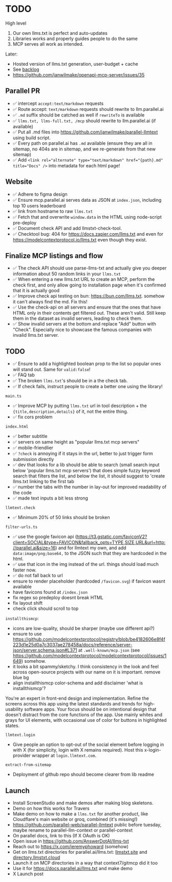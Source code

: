 # TODO

High level

1. Our own llms.txt is perfect and auto-updates
2. Libraries works and properly guides people to do the same
3. MCP serves all work as intended.

Later:

- Hosted version of llms.txt generation, user-budget + cache
- See [backlog](BACKLOG.md)
- https://github.com/janwilmake/openapi-mcp-server/issues/35

## Parallel PR

- ✅ intercept `accept:text/markdown` requests
- ✅ Route accept: `text/markdown` requests should rewrite to llm.parallel.ai
- ✅ `.md` suffix should be catched as well if `rewriteTo` is available
- ✅ `llms.txt, llms-full.txt, /mcp` should rewrite to llm.parallel.ai (if available)
- ✅ Put all .md files into https://github.com/janwilmake/parallel-llmtext using build script.
- ✅ Every path on parallel.ai has `.md` available (ensure they are all in sitemap, no 404s are in sitemap, and we re-generate from that new sitemap)
- ✅ Add `<link rel="alternate" type="text/markdown" href="{path}.md" title="Docs" />` into metadata for each html page!

## Website

- ✅ Adhere to figma design
- ✅ Ensure mcp.parallel.ai serves data as JSON at `index.json`, including top 10 users leaderboard
- ✅ link from hostname to raw `llms.txt`
- ✅ Fetch that and overwrite `window.data` in the HTML using node-script pre-deploy
- ✅ Document check API and add llmstxt-check-tool.
- ✅ Checktool bug: 404 for https://docs.zapier.com/llms.txt and even for https://modelcontextprotocol.io/llms.txt even though they exist.

## Finalize MCP listings and flow

- ✅ The check API should use parse-llms-txt and actually give you deeper information about 50 random links in your `llms.txt`
- ✅ When entering a new llms.txt URL to create an MCP, perform the check first, and only allow going to installation page when it's confirmed that it is actually good
- ✅ Improve check api testing on bun: https://bun.com/llms.txt. somehow it can't always find the md. Fix this!
- ✅ Use the check-api on all servers and ensure that the ones that have HTML only in their contents get filtered out. These aren't valid. Still keep them in the dataset as invalid servers, leading to check them.
- ✅ Show invalid servers at the bottom and replace "Add" button with "Check". Especially nice to showcase the famous companies with invalid llms.txt server.

## TODO

- ✅ Ensure to add a highlighted boolean prop to the list so popular ones will stand out. Same for `valid:false`!
- ✅ FAQ tab
- ✅ The broken `llms.txt`'s should be in a the check tab.
- ✅ If check fails, instruct people to create a better one using the library!

`main.ts`

- ✅ Improve MCP by putting `llms.txt` url in tool description + the `{title,description,details}` of it, not the entire thing.
- ✅ fix cors problem

`index.html`

- ✅ better subtitle
- ✅ servers on same height as "popular llms.txt mcp servers"
- ✅ mobile-friendlier
- ✅ `?check` is annoying if it stays in the url, better to just trigger form submission directly
- ✅ dev that looks for a lib should be able to search (small search input below 'popular llms.txt mcp servers') that does simple fuzzy keyword search that filters the list, and below the list, it should suggest to 'create llms.txt linking to the first tab
- ✅ number the tabs with the number in lay-out for improved readability of the code
- ✅ made text inputs a bit less strong

`llmtext.check`

- ✅ Minimum 20% of 50 links should be broken

`filter-urls.ts`

- ✅ use the google favicon api (https://t3.gstatic.com/faviconV2?client=SOCIAL&type=FAVICON&fallback_opts=TYPE,SIZE,URL&url=http://parallel.ai&size=16) and for llmtext my own, and add `data:image/png;base64,` to the JSON such that they are hardcoded in the html.
- ✅ use that icon in the img instead of the url. things should load much faster now.
- ✅ do not fall back to url
- ensure to render placeholder (hardcoded `/favicon.svg`) if favicon wasnt available
- have favicons found at `/index.json`
- fix regex so predeploy doesnt break HTML
- fix layout shift
- check click should scroll to top

`installthismcp`:

- icons are low-quality, should be sharper (maybe use different api?)
- ensure to use https://github.com/modelcontextprotocol/registry/blob/be4182606e8f4f223d1e25d0a7c3037ae278458a/docs/reference/server-json/server.schema.json#L371 at `.well-known/mcp.json` (see https://github.com/modelcontextprotocol/modelcontextprotocol/issues/1649) somehow.
- it looks a bit spammy/sketchy. I think consistency in the look and feel across open-source projects with our name on it is important. remove blue bg
- align installthismcp color-schema and add disclaimer 'what is installthismcp'?

You're an expert in front-end design and implementation. Refine the screens across this app using the latest standards and trends for high-usability software apps. Your focus should be on intentional design that doesn't distract from the core functions of the app. Use mainly whites and grays for UI elements, with occasional use of color for buttons in highlighted states.

`llmtext.login`

- Give people an option to opt-out of the social element before logging in with X (for simplicity, login with X remains required). Host this x-login-provider wrapper at `login.llmtext.com`.

`extract-from-sitemap`

- Deployment of github repo should become clearer from lib readme

## Launch

- Install ScreenStudio and make demos after making blog skeletons.
- Demo on how this works for Travers
- Make demo on how to make a `llms.txt` for another product, like Cloudflare's main website or groq, combined (it's missing!)
- https://github.com/parallel-web/parallel-llmtext public before tuesday, maybe rename to parallel-llm-context or parallel-context
- On parallel docs, link to this (If X OAuth is OK)
- Open issue in https://github.com/AnswerDotAI/llms-txt
- Reach out to https://x.com/jeremyphoward (somehow)
- Get on llms.txt directories for parallel.ai/llms.txt: [llmstxt.site](https://llmstxt.site/) and [directory.llmstxt.cloud](https://directory.llmstxt.cloud/)
- Launch it on MCP directories in a way that context7/gitmcp did it too
- Use it for https://docs.parallel.ai/llms.txt and make demo
- X Launch post
